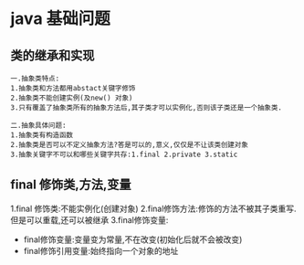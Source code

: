 # java 基础问题

## 类的继承和实现
    一.抽象类特点:
    1.抽象类和方法都用abstact关键字修饰
    2.抽象类不能创建实例(及new() 对象)
    3.只有覆盖了抽象类所有的抽象方法后,其子类才可以实例化,否则该子类还是一个抽象类.
   
    二.抽象具体问题:
    1.抽象类有构造函数
    2.抽象类是否可以不定义抽象方法?答是可以的,意义,仅仅是不让该类创建对象
    3.抽象关键字不可以和哪些关键字共存:1.final 2.private 3.static
    
 ## final 修饰类,方法,变量
   1.final 修饰类:不能实例化(创建对象)
   2.final修饰方法:修饰的方法不被其子类重写.但是可以重载,还可以被继承
   3.final修饰变量:
   * final修饰变量:变量变为常量,不在改变(初始化后就不会被改变)
   * final修饰引用变量:始终指向一个对象的地址
